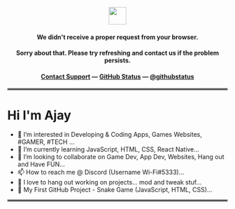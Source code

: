 <p align="center">
	<img width="40" src="https://github.githubassets.com/images/mona-loading-default.gif">
<h4 align="center"><strong>We didn't receive a proper request from your browser.</strong></h4>
<h4 align="center">Sorry about that. Please try refreshing and contact us if the problem persists.</h4>
<h4 align="center">
	<a href="https://www.youtube.com/watch?v=dQw4w9WgXcQ">Contact Support</a> —
	<a href="https://www.youtube.com/watch?v=dQw4w9WgXcQ">GitHub Status</a> —
	<a href="https://www.youtube.com/watch?v=dQw4w9WgXcQ">@githubstatus</a>
</h4>
<p></p>
<p></p>
</p>
<hr style="border:2px solid gray"> </hr>

# Hi I'm Ajay
* 👀 I’m interested in Developing & Coding Apps, Games Websites, #GAMER, #TECH ... 
* 🌱 I’m currently learning JavaScript, HTML, CSS, React Native... 
* 💞️ I’m looking to collaborate on Game Dev, App Dev, Websites, Hang out and Have FUN... 
* 📫 How to reach me @ Discord (Username Wi-Fi#5333)... 
* 🤗 I love to hang out working on projects... mod and tweak stuf... 
* 🐍 My First GitHub Project - Snake Game (JavaScript, HTML, CSS)...

<hr style="border:2px solid gray"> </hr>
